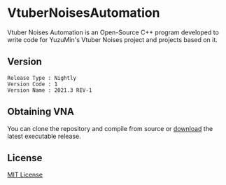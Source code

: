 # VtuberNoisesAutomation
Vtuber Noises Automation is an Open-Source C++ program developed to write code for YuzuMin's Vtuber Noises project and projects based on it.

## Version  
~~~
Release Type : Nightly
Version Code : 1
Version Name : 2021.3 REV-1
~~~

## Obtaining VNA  
You can clone the repository and compile from source or <a href="https://github.com/YuzuMin/VtuberNoisesAutomation/releases/download/1/VNA.zip">download</a> the latest executable release.

## License  
<a href="LICENSE">MIT License</a>
